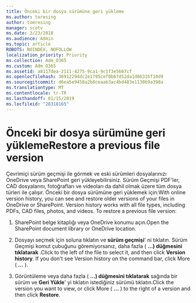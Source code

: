 ```yaml
---
title: Önceki bir dosya sürümüne geri yükleme
ms.author: toresing
author: tomresing
manager: scotv
ms.date: 3/23/2018
ms.audience: Admin
ms.topic: article
ROBOTS: NOINDEX, NOFOLLOW
localization_priority: Priority
ms.collection: Adm_O365
ms.custom: Adm_O365
ms.assetid: a8117dea-2111-4275-9ca1-9c1f3e5667cf
ms.openlocfilehash: 36912294dc2e1795cef0b67d52da1d66335f10d9
ms.sourcegitcommit: d6ea5e9458a2b8ceaab3ac4bd483e1130b9a398a
ms.translationtype: MT
ms.contentlocale: tr-TR
ms.lasthandoff: 01/15/2019
ms.locfileid: "28318165"
---
```

# <a name="restore-a-previous-file-version"></a><span data-ttu-id="18ad2-102">Önceki bir dosya sürümüne geri yükleme</span><span class="sxs-lookup"><span data-stu-id="18ad2-102">Restore a previous file version</span></span>

<span data-ttu-id="18ad2-p101">Çevrimiçi sürüm geçmişi ile görmek ve eski sürümleri dosyalarınızı OneDrive veya SharePoint geri yükleyebilirsiniz. Sürüm Geçmişi PDF'ler, CAD dosyalarını, fotoğrafları ve videoları da dahil olmak üzere tüm dosya türleri ile çalışır. Önceki bir dosya sürümüne geri yüklemek için:</span><span class="sxs-lookup"><span data-stu-id="18ad2-p101">With online version history, you can see and restore older versions of your files in OneDrive or SharePoint. Version history works with all file types, including PDFs, CAD files, photos, and videos. To restore a previous file version:</span></span>
  
1. <span data-ttu-id="18ad2-106">SharePoint belge kitaplığı veya OneDrive konumu açın.</span><span class="sxs-lookup"><span data-stu-id="18ad2-106">Open the SharePoint document library or OneDrive location.</span></span>
    
2. <span data-ttu-id="18ad2-p102">Dosyayı seçmek için soluna tıklatın ve **sürüm geçmişi**' ni tıklatın. Sürüm Geçmişi komut çubuğunu göremiyorsanız, daha fazla ( **...) düğmesini tıklatarak** .</span><span class="sxs-lookup"><span data-stu-id="18ad2-p102">Click to the left of the file to select it, and then click **Version history**. If you don't see Version history on the command bar, click More ( **...** ).</span></span> 
    
3. <span data-ttu-id="18ad2-109">Görüntüleme veya daha fazla ( **...) düğmesini tıklatarak** sağında bir sürüm ve **Geri Yükle**' yi tıklatın istediğiniz sürümü tıklatın.</span><span class="sxs-lookup"><span data-stu-id="18ad2-109">Click the version you want to view, or click More ( **...** ) to the right of a version and then click **Restore**.</span></span>
    


